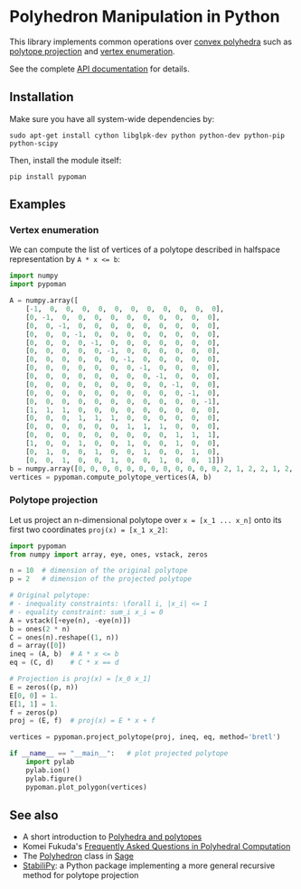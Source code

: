 # Polyhedron Manipulation in Python

This library implements common operations over [convex polyhedra](https://en.wikipedia.org/wiki/Convex_polyhedron) such as [polytope projection](https://scaron.info/doc/pypoman/index.html#module-pypoman.projection) and [vertex enumeration](https://scaron.info/doc/pypoman/index.html#module-pypoman.duality).

See the complete [API documentation](https://scaron.info/doc/pypoman/) for details.

## Installation

Make sure you have all system-wide dependencies by:
```
sudo apt-get install cython libglpk-dev python python-dev python-pip python-scipy
```
Then, install the module itself:
```
pip install pypoman
```

## Examples

### Vertex enumeration

We can compute the list of vertices of a polytope described in halfspace
representation by ``A * x <= b``:

```python
import numpy
import pypoman

A = numpy.array([
    [-1,  0,  0,  0,  0,  0,  0,  0,  0,  0,  0,  0],
    [0, -1,  0,  0,  0,  0,  0,  0,  0,  0,  0,  0],
    [0,  0, -1,  0,  0,  0,  0,  0,  0,  0,  0,  0],
    [0,  0,  0, -1,  0,  0,  0,  0,  0,  0,  0,  0],
    [0,  0,  0,  0, -1,  0,  0,  0,  0,  0,  0,  0],
    [0,  0,  0,  0,  0, -1,  0,  0,  0,  0,  0,  0],
    [0,  0,  0,  0,  0,  0, -1,  0,  0,  0,  0,  0],
    [0,  0,  0,  0,  0,  0,  0, -1,  0,  0,  0,  0],
    [0,  0,  0,  0,  0,  0,  0,  0, -1,  0,  0,  0],
    [0,  0,  0,  0,  0,  0,  0,  0,  0, -1,  0,  0],
    [0,  0,  0,  0,  0,  0,  0,  0,  0,  0, -1,  0],
    [0,  0,  0,  0,  0,  0,  0,  0,  0,  0,  0, -1],
    [1,  1,  1,  0,  0,  0,  0,  0,  0,  0,  0,  0],
    [0,  0,  0,  1,  1,  1,  0,  0,  0,  0,  0,  0],
    [0,  0,  0,  0,  0,  0,  1,  1,  1,  0,  0,  0],
    [0,  0,  0,  0,  0,  0,  0,  0,  0,  1,  1,  1],
    [1,  0,  0,  1,  0,  0,  1,  0,  0,  1,  0,  0],
    [0,  1,  0,  0,  1,  0,  0,  1,  0,  0,  1,  0],
    [0,  0,  1,  0,  0,  1,  0,  0,  1,  0,  0,  1]])
b = numpy.array([0, 0, 0, 0, 0, 0, 0, 0, 0, 0, 0, 0, 2, 1, 2, 2, 1, 2, 3])
vertices = pypoman.compute_polytope_vertices(A, b)
```

### Polytope projection

Let us project an n-dimensional polytope over ``x = [x_1 ... x_n]`` onto its first two coordinates ``proj(x) = [x_1 x_2]``:

```python
import pypoman
from numpy import array, eye, ones, vstack, zeros

n = 10  # dimension of the original polytope
p = 2   # dimension of the projected polytope

# Original polytope:
# - inequality constraints: \forall i, |x_i| <= 1
# - equality constraint: sum_i x_i = 0
A = vstack([+eye(n), -eye(n)])
b = ones(2 * n)
C = ones(n).reshape((1, n))
d = array([0])
ineq = (A, b)  # A * x <= b
eq = (C, d)    # C * x == d

# Projection is proj(x) = [x_0 x_1]
E = zeros((p, n))
E[0, 0] = 1.
E[1, 1] = 1.
f = zeros(p)
proj = (E, f)  # proj(x) = E * x + f

vertices = pypoman.project_polytope(proj, ineq, eq, method='bretl')

if __name__ == "__main__":   # plot projected polytope
    import pylab
    pylab.ion()
    pylab.figure()
    pypoman.plot_polygon(vertices)
```

## See also

- A short introduction to [Polyhedra and
  polytopes](https://scaron.info/teaching/polyhedra-and-polytopes.html)
- Komei Fukuda's [Frequently Asked Questions in Polyhedral Computation](https://www.inf.ethz.ch/personal/fukudak/polyfaq/polyfaq.html)
- The
  [Polyhedron](http://doc.sagemath.org/html/en/reference/discrete_geometry/sage/geometry/polyhedron/constructor.html) class in [Sage](http://www.sagemath.org/)
- [StabiliPy](https://github.com/haudren/stabilipy): a Python package
  implementing a more general recursive method for polytope projection
